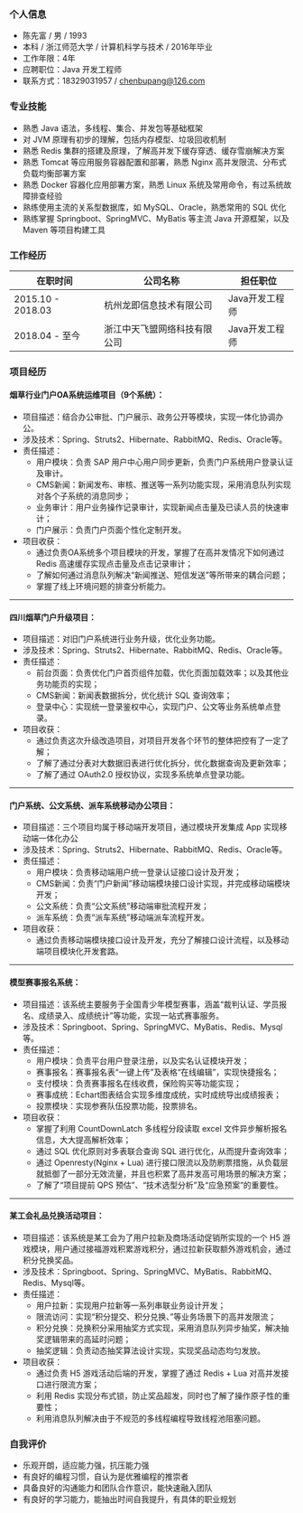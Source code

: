 
### 个人信息

- 陈先富 / 男 / 1993
- 本科 / 浙江师范大学 / 计算机科学与技术 / 2016年毕业
- 工作年限：4年
- 应聘职位：Java 开发工程师
- 联系方式：18329031957 / chenbupang@126.com

### 专业技能

- 熟悉 Java 语法，多线程、集合、并发包等基础框架
- 对 JVM 原理有初步的理解，包括内存模型、垃圾回收机制
- 熟悉 Redis 集群的搭建及原理，了解高并发下缓存穿透、缓存雪崩解决方案
- 熟悉 Tomcat 等应用服务容器配置和部署，熟悉 Nginx 高并发限流、分布式负载均衡部署方案
- 熟悉 Docker 容器化应用部署方案，熟悉 Linux 系统及常用命令，有过系统故障排查经验
- 熟练使用主流的关系型数据库，如 MySQL、Oracle，熟悉常用的 SQL 优化
- 熟练掌握 Springboot、SpringMVC、MyBatis 等主流 Java 开源框架，以及 Maven 等项目构建工具

### 工作经历

在职时间 | 公司名称 | 担任职位
---|---|---
2015.10 - 2018.03 | 杭州龙即信息技术有限公司 | Java开发工程师
2018.04 - 至今 | 浙江中天飞盟网络科技有限公司 | Java开发工程师

### 项目经历

#### 烟草行业门户OA系统运维项目（9个系统）：
- 项目描述：结合办公审批、门户展示、政务公开等模块，实现一体化协调办公。
- 涉及技术：Spring、Struts2、Hibernate、RabbitMQ、Redis、Oracle等。
- 责任描述：
    - 用户模块：负责 SAP 用户中心用户同步更新，负责门户系统用户登录认证及审计。
    - CMS新闻：新闻发布、审核、推送等一系列功能实现，采用消息队列实现对各个子系统的消息同步；
    - 业务审计：用户业务操作记录审计，实现新闻点击量及已读人员的快速审计；
    - 门户展示：负责门户页面个性化定制开发。
- 项目收获：
    * 通过负责OA系统多个项目模块的开发，掌握了在高并发情况下如何通过 Redis 高速缓存实现点击量及点击记录审计；
    * 了解如何通过消息队列解决“新闻推送、短信发送”等所带来的耦合问题；
    * 掌握了线上环境问题的排查分析能力。

***

#### 四川烟草门户升级项目：
- 项目描述：对旧门户系统进行业务升级，优化业务功能。
- 涉及技术：Spring、Struts2、Hibernate、RabbitMQ、Redis、Oracle等。
- 责任描述：
    - 前台页面：负责优化门户首页组件加载，优化页面加载效率；以及其他业务功能页的实现；
    - CMS新闻：新闻表数据拆分，优化统计 SQL 查询效率；
    - 登录中心：实现统一登录鉴权中心，实现门户、公文等业务系统单点登录。
- 项目收获：
    * 通过负责这次升级改造项目，对项目开发各个环节的整体把控有了一定了解；
    * 了解了通过分表对大数据旧表进行优化拆分，优化数据查询及更新效率；
    * 了解了通过 OAuth2.0 授权协议，实现多系统单点登录功能。

***

#### 门户系统、公文系统、派车系统移动办公项目：
- 项目描述：三个项目均属于移动端开发项目，通过模块开发集成 App 实现移动端一体化办公
- 涉及技术：Spring、Struts2、Hibernate、RabbitMQ、Redis、Oracle等。
- 责任描述：
    - 用户模块：负责移动端用户统一登录认证接口设计及开发；
    - CMS新闻：负责“门户新闻”移动端模块接口设计实现，并完成移动端模块开发；
    - 公文系统：负责“公文系统”移动端审批流程开发；
    - 派车系统：负责“派车系统”移动端派车流程开发。
- 项目收获：
    * 通过负责移动端模块接口设计及开发，充分了解接口设计流程，以及移动端项目模块化开发套路。

***

#### 模型赛事报名系统：
- 项目描述：该系统主要服务于全国青少年模型赛事，涵盖“裁判认证、学员报名、成绩录入、成绩统计”等功能，实现一站式赛事服务。
- 涉及技术：Springboot、Spring、SpringMVC、MyBatis、Redis、Mysql等。
- 责任描述：
    - 用户模块：负责平台用户登录注册，以及实名认证模块开发；
    - 赛事报名：赛事报名表“一键上传”及表格“在线编辑”，实现快捷报名；
    - 支付模块：负责赛事报名在线收费，保险购买等功能实现；
    - 赛事成统：Echart图表结合实现多维度成统，实时成统导出成绩报表；
    - 投票模块：实现参赛队伍投票功能，投票排名。
- 项目收获：
    * 掌握了利用 CountDownLatch 多线程分段读取 excel 文件异步解析报名信息，大大提高解析效率；
    * 通过 SQL 优化原则对多表联合查询 SQL 进行优化，从而提升查询效率；
    * 通过 Openresty(Nginx + Lua) 进行接口限流以及防刷票措施，从负载层就抵御了一部分无效流量，并且也积累了高并发高可用场景的解决方案；
    * 了解了“项目提前 QPS 预估”、“技术选型分析”及“应急预案”的重要性。

***

#### 某工会礼品兑换活动项目：
- 项目描述：该系统是某工会为了用户拉新及商场活动促销所实现的一个 H5 游戏模块，用户通过接福游戏积累游戏积分，通过拉新获取额外游戏机会，通过积分兑换奖品。
- 涉及技术：Springboot、Spring、SpringMVC、MyBatis、RabbitMQ、Redis、Mysql等。
- 责任描述：
    - 用户拉新：实现用户拉新等一系列串联业务设计开发；
    - 限流访问：实现“积分提交、积分兑换、”等业务场景下的高并发限流；
    - 积分兑换：兑换积分采用抽奖方式实现，采用消息队列异步抽奖，解决抽奖逻辑带来的高延时问题；
    - 抽奖逻辑：负责动态抽奖算法设计实现，实现奖品动态均匀发放。
- 项目收获：
    * 通过负责 H5 游戏活动后端的开发，掌握了通过 Redis + Lua 对高并发接口进行限流方案；
    * 利用 Redis 实现分布式锁，防止奖品超发，同时也了解了操作原子性的重要性；
    * 利用消息队列解决由于不规范的多线程编程导致线程池阻塞问题。

### 自我评价
- 乐观开朗，适应能力强，抗压能力强
- 有良好的编程习惯，自认为是优雅编程的推崇者
- 具备良好的沟通能力和团队合作意识，能快速融入团队
- 有良好的学习能力，能抽出时间自我提升，有具体的职业规划

